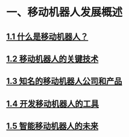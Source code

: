 # 一、移动机器人发展概述

## [1.1 什么是移动机器人？](1.1-shi-mo-shi-yi-dong-ji-qi-ren.md)

## [1.2 移动机器人的关键技术](1.2-yi-dong-ji-qi-ren-de-guan-jian-ji-shu.md)

## [1.3 知名的移动机器人公司和产品](1.3-zhi-ming-de-yi-dong-ji-qi-ren-gong-si-he-chan-pin.md)

## [1.4 开发移动机器人的工具](1.4-kai-fa-yi-dong-ji-qi-ren-de-gong-ju.md)

## [1.5 智能移动机器人的未来](1.5-zhi-neng-yi-dong-ji-qi-ren-de-wei-lai.md)
